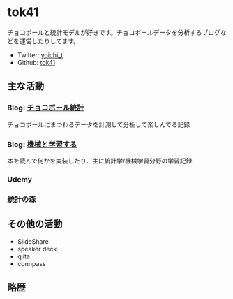 # tok41

チョコボールと統計モデルが好きです。チョコボールデータを分析するブログなどを運営したりしてます。

- Twitter: [yoichi_t](https://twitter.com/yoichi_t)
- Github: [tok41](https://github.com/tok41)

## 主な活動

### Blog: [チョコボール統計](https://chocolate-ball.hatenablog.com/)

チョコボールにまつわるデータを計測して分析して楽しんでる記録

### Blog: [機械と学習する](https://learning-with-machine.hatenablog.com/)

本を読んで何かを実装したり、主に統計学/機械学習分野の学習記録

### Udemy

### 統計の森

## その他の活動

- SlideShare
- speaker deck
- qiita
- connpass

## 略歴
